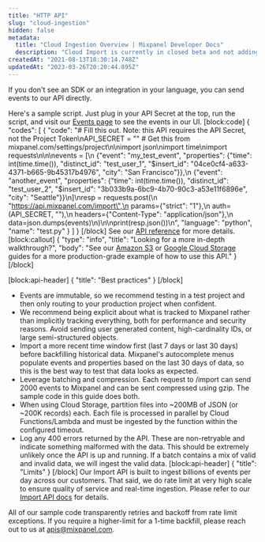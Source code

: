 ```yaml
---
title: "HTTP API"
slug: "cloud-ingestion"
hidden: false
metadata: 
  title: "Cloud Ingestion Overview | Mixpanel Developer Docs"
  description: "Cloud Import is currently in closed beta and not adding new projects. If you would like to learn more, you can read about the feature here."
createdAt: "2021-08-13T18:30:14.748Z"
updatedAt: "2023-03-26T20:20:44.895Z"
---
```

If you don't see an SDK or an integration in your language, you can send events to our API directly.

Here's a sample script. Just plug in your API Secret at the top, run the script, and visit our [Events page](https://mixpanel.com/report/events) to see the events in our UI.
[block:code]
{
  "codes": [
    {
      "code": "# Fill this out. Note: this API requires the API Secret, not the Project Token\nAPI_SECRET = \"\"  # Get this from mixpanel.com/settings/project\n\nimport json\nimport time\nimport requests\n\n\nevents = [\n    {\"event\": \"my_test_event\", \"properties\": {\"time\": int(time.time()), \"distinct_id\": \"test_user_1\", \"$insert_id\": \"04ce0cf4-a633-4371-b665-9b45317b4976\", \"city\": \"San Francisco\"}},\n    {\"event\": \"another_event\", \"properties\": {\"time\": int(time.time()), \"distinct_id\": \"test_user_2\", \"$insert_id\": \"3b033b9a-6bc9-4b70-90c3-a53e11f6896e\", \"city\": \"Seattle\"}}\n]\nresp = requests.post(\n    \"https://api.mixpanel.com/import\",\n    params={\"strict\": \"1\"},\n    auth=(API_SECRET, \"\"),\n    headers={\"Content-Type\": \"application/json\"},\n    data=json.dumps(events)\n)\n\nprint(resp.json())\n",
      "language": "python",
      "name": "test.py"
    }
  ]
}
[/block]
See our [API reference](ref:events) for more details.
[block:callout]
{
  "type": "info",
  "title": "Looking for a more in-depth walkthrough?",
  "body": "See our [Amazon S3](doc:s3-import) or [Google Cloud Storage](doc:gcs-import) guides for a more production-grade example of how to use this API."
}
[/block]

[block:api-header]
{
  "title": "Best practices"
}
[/block]
* Events are immutable, so we recommend testing in a test project and then only routing to your production project when confident.
*  We recommend being explicit about what is tracked to Mixpanel rather than implicitly tracking everything, both for performance and security reasons. Avoid sending user generated content, high-cardinality IDs, or large semi-structured objects.
* Import a more recent time window first (last 7 days or last 30 days) before backfilling historical data. Mixpanel's autocomplete menus populate events and properties based on the last 30 days of data, so this is the best way to test that data looks as expected.
* Leverage batching and compression. Each request to /import can send 2000 events to Mixpanel and can be sent compressed using gzip. The sample code in this guide does both.
* When using Cloud Storage, partition files into ~200MB of JSON (or ~200K records) each. Each file is processed in parallel by Cloud Functions/Lambda and must be ingested by the function within the configured timeout.
* Log any 400 errors returned by the API. These are non-retryable and indicate something malformed with the data. This should be extremely unlikely once the API is up and running. If a batch contains a mix of valid and invalid data, we will ingest the valid data.
[block:api-header]
{
  "title": "Limits"
}
[/block]
Our Import API is built to ingest billions of events per day across our customers. That said, we do rate limit at very high scale to ensure quality of service and real-time ingestion. Please refer to our [Import API docs](ref:import-events) for details.

All of our sample code transparently retries and backoff from rate limit exceptions. If you require a higher-limit for a 1-time backfill, please reach out to us at apis@mixpanel.com.
